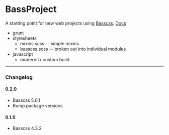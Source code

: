 BassProject
===========

A starting point for new web projects using [Basscss](http://www.basscss.com/). [Docs](http://basscss.com/docs)

* grunt
* stylesheets
	* mixins.scss -- simple mixins
	* basscss.scss -- broken out into individual modules
* javascript
	* modernizr custom build

___

### Changelog

#### 0.2.0
* Basscss 5.0.1
* Bump package versions

#### 0.1.0
* Basscss 4.3.2

